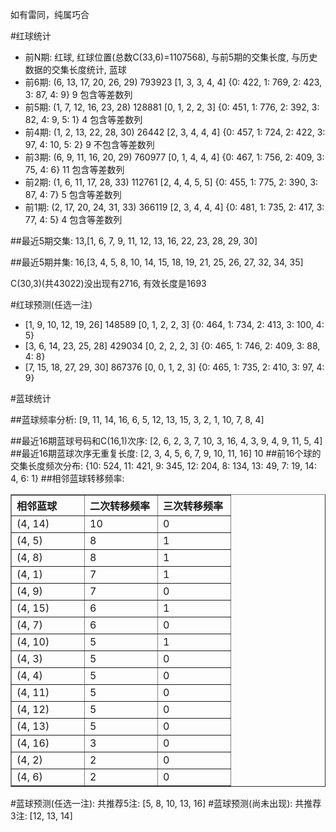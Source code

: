 <!-- 
.. title: 双色球2014124期(2014-10-26)数据分析报告
.. slug: slott-2014124-2014-10-26-report
.. date: 2014-10-27 08:00:00 UTC+08:00
.. tags: Lottery
.. link: 
.. description: 
.. type: text
-->

如有雷同，纯属巧合

<!-- TEASER_END-->

#红球统计

- 前N期: 红球, 红球位置(总数C(33,6)=1107568), 与前5期的交集长度, 与历史数据的交集长度统计, 蓝球
- 前6期: (6, 13, 17, 20, 26, 29) 793923 [1, 3, 3, 4, 4] {0: 422, 1: 769, 2: 423, 3: 87, 4: 9} 9 包含等差数列
- 前5期: (1, 7, 12, 16, 23, 28) 128881 [0, 1, 2, 2, 3] {0: 451, 1: 776, 2: 392, 3: 82, 4: 9, 5: 1} 4 包含等差数列
- 前4期: (1, 2, 13, 22, 28, 30) 26442 [2, 3, 4, 4, 4] {0: 457, 1: 724, 2: 422, 3: 97, 4: 10, 5: 2} 9 不包含等差数列
- 前3期: (6, 9, 11, 16, 20, 29) 760977 [0, 1, 4, 4, 4] {0: 467, 1: 756, 2: 409, 3: 75, 4: 6} 11 包含等差数列
- 前2期: (1, 6, 11, 17, 28, 33) 112761 [2, 4, 4, 5, 5] {0: 455, 1: 775, 2: 390, 3: 87, 4: 7} 5 包含等差数列
- 前1期: (2, 17, 20, 24, 31, 33) 366119 [2, 3, 4, 4, 4] {0: 481, 1: 735, 2: 417, 3: 77, 4: 5} 4 包含等差数列

##最近5期交集:
13,[1, 6, 7, 9, 11, 12, 13, 16, 22, 23, 28, 29, 30]

##最近5期并集:
16,[3, 4, 5, 8, 10, 14, 15, 18, 19, 21, 25, 26, 27, 32, 34, 35]

C(30,3)(共43022)没出现有2716, 
有效长度是1693

#红球预测(任选一注)

- [1, 9, 10, 12, 19, 26] 148589 [0, 1, 2, 2, 3] {0: 464, 1: 734, 2: 413, 3: 100, 4: 5}
- [3, 6, 14, 23, 25, 28] 429034 [0, 2, 2, 2, 3] {0: 465, 1: 746, 2: 409, 3: 88, 4: 8}
- [7, 15, 18, 27, 29, 30] 867376 [0, 0, 1, 2, 3] {0: 465, 1: 735, 2: 410, 3: 97, 4: 9}

#蓝球统计

##蓝球频率分析:
[9, 11, 14, 16, 6, 5, 12, 13, 15, 3, 2, 1, 10, 7, 8, 4]

##最近16期蓝球号码和C(16,1)次序:
[2, 6, 2, 3, 7, 10, 3, 16, 4, 3, 9, 4, 9, 11, 5, 4]
##最近16期蓝球次序无重复长度:
[2, 3, 4, 5, 6, 7, 9, 10, 11, 16] 10
##前16个球的交集长度频次分布:
{10: 524, 11: 421, 9: 345, 12: 204, 8: 134, 13: 49, 7: 19, 14: 4, 6: 1}
##相邻蓝球转移频率:
<table border="1" class="table table-striped dataframe">
  <thead>
    <tr style="text-align: left;">
      <th style="min-width: 100px;">相邻蓝球</th>
      <th style="min-width: 100px;">二次转移频率</th>
      <th style="min-width: 100px;">三次转移频率</th>
    </tr>
  </thead>
  <tbody>
    <tr>
      <td> (4, 14)</td>
      <td> 10</td>
      <td> 0</td>
    </tr>
    <tr>
      <td>  (4, 5)</td>
      <td>  8</td>
      <td> 1</td>
    </tr>
    <tr>
      <td>  (4, 8)</td>
      <td>  8</td>
      <td> 1</td>
    </tr>
    <tr>
      <td>  (4, 1)</td>
      <td>  7</td>
      <td> 1</td>
    </tr>
    <tr>
      <td>  (4, 9)</td>
      <td>  7</td>
      <td> 0</td>
    </tr>
    <tr>
      <td> (4, 15)</td>
      <td>  6</td>
      <td> 1</td>
    </tr>
    <tr>
      <td>  (4, 7)</td>
      <td>  6</td>
      <td> 0</td>
    </tr>
    <tr>
      <td> (4, 10)</td>
      <td>  5</td>
      <td> 1</td>
    </tr>
    <tr>
      <td>  (4, 3)</td>
      <td>  5</td>
      <td> 0</td>
    </tr>
    <tr>
      <td>  (4, 4)</td>
      <td>  5</td>
      <td> 0</td>
    </tr>
    <tr>
      <td> (4, 11)</td>
      <td>  5</td>
      <td> 0</td>
    </tr>
    <tr>
      <td> (4, 12)</td>
      <td>  5</td>
      <td> 0</td>
    </tr>
    <tr>
      <td> (4, 13)</td>
      <td>  5</td>
      <td> 0</td>
    </tr>
    <tr>
      <td> (4, 16)</td>
      <td>  3</td>
      <td> 0</td>
    </tr>
    <tr>
      <td>  (4, 2)</td>
      <td>  2</td>
      <td> 0</td>
    </tr>
    <tr>
      <td>  (4, 6)</td>
      <td>  2</td>
      <td> 0</td>
    </tr>
  </tbody>
</table>
#蓝球预测(任选一注):
共推荐5注: [5, 8, 10, 13, 16]
#蓝球预测(尚未出现):
共推荐3注: [12, 13, 14]

